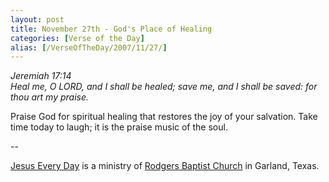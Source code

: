 ```yaml
---
layout: post
title: November 27th - God's Place of Healing
categories: [Verse of the Day]
alias: [/VerseOfTheDay/2007/11/27/]
---
```


_Jeremiah 17:14  
Heal me, O LORD, and I shall be healed; save me, and I shall be
saved: for thou art my praise._

Praise God for spiritual healing that restores the joy of your
salvation. Take time today to laugh; it is the praise music of the
soul.

 --

<a href=http://jesuseveryday.net>Jesus Every Day</a> is a ministry of <a href=http://rodgersbaptist.net>Rodgers Baptist Church</a> in Garland, Texas.
